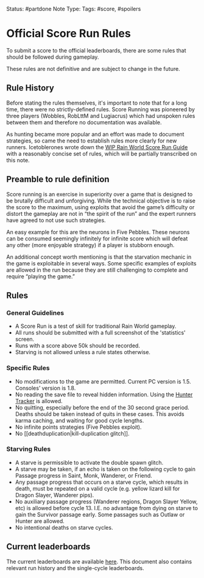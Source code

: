 Status: #partdone 
Note Type: 
Tags: #score, #spoilers 
# Official Score Run Rules
To submit a score to the official leaderboards, there are some rules that should be followed during gameplay.

These rules are not definitive and are subject to change in the future.

## Rule History
Before stating the rules themselves, it's important to note that for a long time, there were no strictly-defined rules. Score Running was pioneered by three players (Wobbles, RobLttM and Lugiacrus) which had unspoken rules between them and therefore no documentation was available. 

As hunting became more popular and an effort was made to document strategies, so came the need to establish rules more clearly for new runners. Icetoblerones wrote down the [WIP Rain World Score Run Guide](https://docs.google.com/document/d/1_fP-85obaupjDmyc-vxLm72vUR4bxcdgKDclxfP_EOs/edit?usp=sharing) with a reasonably concise set of rules, which will be partially transcribed on this note.

## Preamble to rule definition
Score running is an exercise in superiority over a game that is designed to be brutally difficult and unforgiving. While the technical objective is to raise the score to the maximum, using exploits that avoid the game’s difficulty or distort the gameplay are not in “the spirit of the run” and the expert runners have agreed to not use such strategies.

An easy example for this are the neurons in Five Pebbles. These neurons can be consumed seemingly infinitely for infinite score which will defeat any other (more enjoyable strategy) if a player is stubborn enough.

An additional concept worth mentioning is that the starvation mechanic in the game is exploitable in several ways. Some specific examples of exploits are allowed in the run because they are still challenging to complete and require “playing the game.”

## Rules
### General Guidelines
- A Score Run is a test of skill for traditional Rain World gameplay.
- All runs should be submitted with a full screenshot of the 'statistics' screen.
- Runs with a score above 50k should be recorded.
- Starving is not allowed unless a rule states otherwise.

### Specific Rules
- No modifications to the game are permitted. Current PC version is 1.5. Consoles’ version is 1.8.
- No reading the save file to reveal hidden information. Using the [Hunter Tracker](https://jaclynonacloud.github.io/rainworld-tracker/) is allowed.
- No quitting, especially before the end of the 30 second grace period. Deaths should be taken instead of quits in these cases. This avoids karma caching, and waiting for good cycle lengths.
- No infinite points strategies (Five Pebbles exploit).
- No [[deathduplication|kill-duplication glitch]].

### Starving Rules
- A starve is permissible to activate the double spawn glitch.
- A starve may be taken, if an echo is taken on the following cycle to gain Passage progress in Saint, Monk, Wanderer, or Friend. 
- Any passage progress that occurs on a starve cycle, which results in death, must be repeated on a valid cycle (e.g. yellow lizard kill for Dragon Slayer, Wanderer pips). 
- No auxiliary passage progress (Wanderer regions, Dragon Slayer Yellow, etc) is allowed before cycle 13. I.E. no advantage from dying on starve to gain the Survivor passage early. Some passages such as Outlaw or Hunter are allowed.
- No intentional deaths on starve cycles.

## Current leaderboards
The current leaderboards are available [here](https://docs.google.com/document/d/1-4e_coQFiKok5UAmI9e_AXSGvITqZ9HTeH6n380SZXY/). This document also contains relevant run history and the single-cycle leaderboards.
